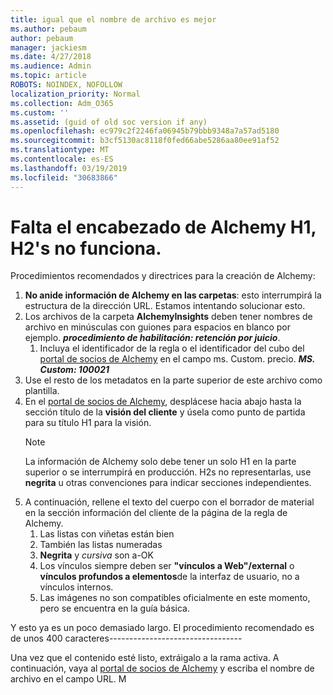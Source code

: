 ```yaml
---
title: igual que el nombre de archivo es mejor
ms.author: pebaum
author: pebaum
manager: jackiesm
ms.date: 4/27/2018
ms.audience: Admin
ms.topic: article
ROBOTS: NOINDEX, NOFOLLOW
localization_priority: Normal
ms.collection: Adm_O365
ms.custom: ''
ms.assetid: (guid of old soc version if any)
ms.openlocfilehash: ec979c2f2246fa06945b79bbb9348a7a57ad5180
ms.sourcegitcommit: b3cf5130ac8118f0fed66abe5286aa80ee91af52
ms.translationtype: MT
ms.contentlocale: es-ES
ms.lasthandoff: 03/19/2019
ms.locfileid: "30683866"
---
```

# <a name="required-alchemy-header-h1-h2s-dont-work"></a>Falta el encabezado de Alchemy H1, H2's no funciona.
Procedimientos recomendados y directrices para la creación de Alchemy:

1. **No anide información de Alchemy en las carpetas**: esto interrumpirá la estructura de la dirección URL. Estamos intentando solucionar esto.
1. Los archivos de la carpeta **AlchemyInsights** deben tener nombres de archivo en minúsculas con guiones para espacios en blanco por ejemplo. ***procedimiento de habilitación: retención por juicio***.
    1. Incluya el identificador de la regla o el identificador del cubo del [portal de socios de Alchemy](https://alchemyportal.azurewebsites.net) en el campo ms. Custom. precio. ***MS. Custom: 100021***
1. Use el resto de los metadatos en la parte superior de este archivo como plantilla.
1. En el [portal de socios de Alchemy](https://alchemyportal.azurewebsites.net), desplácese hacia abajo hasta la sección título de la **visión del cliente** y úsela como punto de partida para su título H1 para la visión. 
    > [!NOTE]
    > La información de Alchemy solo debe tener un solo H1 en la parte superior o se interrumpirá en producción. H2s no representarlas, use **negrita** u otras convenciones para indicar secciones independientes.
1. A continuación, rellene el texto del cuerpo con el borrador de material en la sección información del cliente de la página de la regla de Alchemy.
    1. Las listas con viñetas están bien
    1. También las listas numeradas
    1. **Negrita** y *cursiva* son a-OK
    1. Los vínculos siempre deben ser **"vínculos a Web"/external** o **vínculos profundos a elementos**de la interfaz de usuario, no a vínculos internos.
    1. Las imágenes no son compatibles oficialmente en este momento, pero se encuentra en la guía básica.

Y esto ya es un poco demasiado largo. El procedimiento recomendado es de unos 400 caracteres---------------------------------

Una vez que el contenido esté listo, extráigalo a la rama activa. A continuación, vaya al [portal de socios de Alchemy](https://alchemyportal.azurewebsites.net) y escriba el nombre de archivo en el campo URL. M